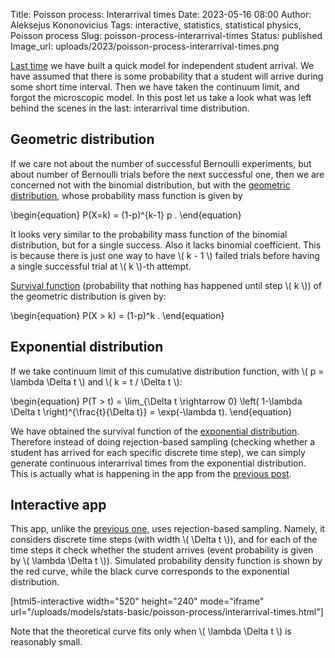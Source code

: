 Title: Poisson process: Interarrival times
Date: 2023-05-16 08:00
Author: Aleksejus Kononovicius
Tags: interactive, statistics, statistical physics, Poisson process
Slug: poisson-process-interarrival-times
Status: published
Image_url: uploads/2023/poisson-process-interarrival-times.png

[Last time]({filename}/articles/2023/poisson-process.md) we have built a
quick model for independent student arrival. We have assumed that there is
some probability that a student will arrive during some short time interval.
Then we have taken the continuum limit, and forgot the microscopic model. In
this post let us take a look what was left behind the scenes in the last:
interarrival time distribution.
<!--more-->

## Geometric distribution

If we care not about the number of successful Bernoulli experiments, but
about number of Bernoulli trials before the next successful one, then we are
concerned not with the binomial distribution, but with the [geometric
distribution](https://en.wikipedia.org/wiki/Geometric_distribution), whose
probability mass function is given by

\begin{equation}
P(X=k) = (1-p)^{k-1} p .
\end{equation}

It looks very similar to the probability mass function of the binomial
distribution, but for a single success. Also it lacks binomial coefficient.
This is because there is just one way to have \\\( k - 1 \\\) failed trials
before having a single successful trial at \\\( k \\\)-th attempt.

[Survival function](https://en.wikipedia.org/wiki/Survival_function)
(probability that nothing has happened until step \\\( k \\\)) of the
geometric distribution is given by:

\begin{equation}
P(X > k) = (1-p)^k .
\end{equation}

## Exponential distribution

If we take continuum limit of this cumulative distribution function, with
\\\( p = \lambda \Delta t \\\) and \\\( k = t / \Delta t \\\):

\begin{equation}
P(T > t) = \lim\_{\Delta t \rightarrow 0} \left( 1-\lambda \Delta t \right)^{\frac{t}{\Delta t}}
    = \exp(-\lambda t).
\end{equation}

We have obtained the survival function of the [exponential
distribution](https://en.wikipedia.org/wiki/Exponential_distribution).
Therefore instead of doing rejection-based sampling (checking whether a
student has arrived for each specific discrete time step), we can simply
generate continuous interarrival times from the exponential distribution.
This is actually what is happening in the app from the [previous
post]({filename}/articles/2023/poisson-process.md).

## Interactive app

This app, unlike the [previous
one]({filename}/articles/2023/poisson-process.md), uses rejection-based
sampling. Namely, it considers discrete time steps (with width
\\\( \Delta t \\\)), and for each of the time steps it check whether the
student arrives (event probability is given by \\\( \lambda \Delta t \\\)).
Simulated probability density function is shown by the red curve, while the
black curve corresponds to the exponential distribution.

[html5-interactive width="520" height="240" mode="iframe"
url="/uploads/models/stats-basic/poisson-process/interarrival-times.html"]

Note that the theoretical curve fits only when \\\( \lambda \Delta t \\\)
is reasonably small.
